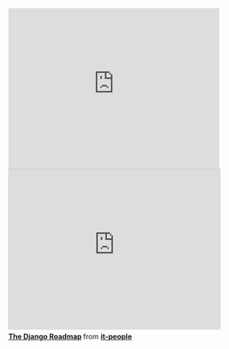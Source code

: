 <iframe width="420" height="320" src="http://www.youtube.com/embed/zPrEgGAXdhI" frameborder="0" allowfullscreen></iframe>

<div class="presentation">
<iframe src="http://www.slideshare.net/slideshow/embed_code/16969651" width="420" height="320" frameborder="0" marginwidth="0" marginheight="0" scrolling="no" style="border:1px solid #CCC;border-width:1px 1px 0;margin-bottom:5px" allowfullscreen webkitallowfullscreen mozallowfullscreen> </iframe>
<div style="margin-bottom:5px"> <strong> <a href="http://www.slideshare.net/it-people/django-16-and-beyond" title="The Django Roadmap" target="_blank">The Django Roadmap</a> </strong> from <strong><a href="http://www.slideshare.net/it-people" target="_blank">it-people</a></strong></div>
</div>
